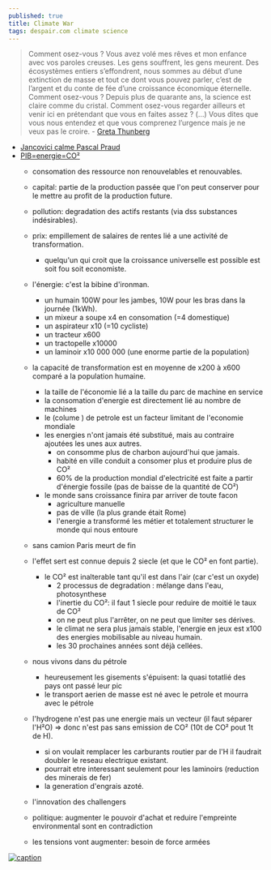 ```yaml
---
published: true
title: Climate War
tags: despair.com climate science
---
```

> Comment osez-vous ? Vous avez volé mes rêves et mon enfance avec vos paroles creuses. Les gens souffrent, les gens meurent. Des écosystèmes entiers s’effondrent, nous sommes au début d’une extinction de masse et tout ce dont vous pouvez parler, c’est de l’argent et du conte de fée d’une croissance économique éternelle. Comment osez-vous ? Depuis plus de quarante ans, la science est claire comme du cristal. Comment osez-vous regarder ailleurs et venir ici en prétendant que vous en faites assez ? (…) Vous dites que vous nous entendez et que vous comprenez l’urgence mais je ne veux pas le croire. - [Greta Thunberg](https://www.lemonde.fr/planete/article/2019/09/23/ouverture-du-sommet-de-l-onu-sur-l-urgence-climatique_6012719_3244.html)

- [Jancovici calme Pascal Praud](https://www.youtube.com/watch?v=6Zg1mSPbVBg)
- [ PIB=energie=CO²](https://www.youtube.com/watch?v=LCZQZMpfAWE)
	- consomation des ressource non renouvelables et renouvables.
	- capital: partie de la production passée que l'on peut conserver pour le mettre au profit de la production future.
	- pollution: degradation des actifs restants (via dss substances indésirables).
    - prix: empillement de salaires de rentes lié a une activité de transformation.
    	- quelqu'un qui croit que la croissance universelle est possible est soit fou soit economiste.
    - l'énergie: c'est la bibine d'ironman. 
    	- un humain 100W pour les jambes, 10W pour les bras dans la journée (1kWh).
        - un mixeur a soupe x4 en consomation (=4 domestique)
        - un aspirateur x10 (=10 cycliste)
        - un tracteur  x600
        - un tractopelle x10000
        - un laminoir x10 000 000 (une enorme partie de la population)
    - la capacité de transformation est en moyenne de x200 à x600 comparé a la population humaine.
    	- la taille de l'économie lié a la taille du parc de machine en service
        - la consomation d'energie est directement lié au nombre de machines
        - le (colume ) de petrole est un facteur limitant de l'economie mondiale
        - les energies n'ont jamais été substitué, mais au contraire ajoutées les unes aux autres.
        	- on consomme plus de charbon aujourd'hui que jamais.
            - habité en ville conduit a consomer plus et produire plus de CO²
            - 60% de la production mondial d'electricité est faite a partir d'énergie fossile (pas de baisse de la quantité de CO²)
		- le monde sans croissance finira par arriver de toute facon
			- agriculture manuelle
            - pas de ville (la plus grande était Rome)
            - l'energie a transformé les métier et totalement structurer le monde qui nous entoure
        
	- sans camion Paris meurt de fin
    - l'effet sert est connue depuis 2 siecle (et que le CO² en font partie).
    	- le CO² est inalterable tant qu'il est dans l'air (car c'est un oxyde)
        	- 2 processus de degradation : mélange dans l'eau, photosynthese
            - l'inertie du CO²: il faut 1 siecle pour reduire de moitié le taux de CO²
            - on ne peut plus l'arrêter, on ne peut que limiter ses dérives.
            - le climat ne sera plus jamais stable, l'energie en jeux est x100 des energies mobilisable au niveau humain.
            - les 30 prochaines années sont déjà cellées.
	- nous vivons dans du pétrole
    	- heureusement les gisements s'épuisent: la quasi totatlié des pays ont passé leur pic
        - le transport aerien de masse est né avec le petrole et mourra avec le pétrole
    - l'hydrogene n'est pas une energie mais un vecteur (il faut séparer l'H²O) => donc n'est pas sans emission de CO² (10t de CO² pout 1t de H).
    	- si on voulait remplacer les carburants routier par de l'H il faudrait doubler le reseau electrique existant.
        - pourrait etre interessant seulement pour les laminoirs (reduction des minerais de fer)
        - la generation d'engrais azoté.
	- l'innovation des challengers
    - politique: augmenter le pouvoir d'achat et reduire l'empreinte environmental sont en contradiction
    - les tensions vont augmenter: besoin de force armées

[![caption](https://img.youtube.com/vi/FhBnW7bZHEE/0.jpg)](https://www.youtube.com/watch?v=FhBnW7bZHEE)
